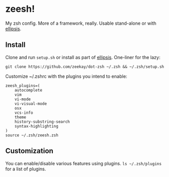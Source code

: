 zeesh!
=======
My zsh config. More of a framework, really. Usable stand-alone or with [ellipsis](https://github.com/zeekay/ellipsis).

Install
-------
Clone and run `setup.sh` or install as part of [ellipsis](https://github.com/zeekay/ellipsis). One-liner for the lazy:

    git clone https://github.com/zeekay/dot-zsh ~/.zsh && ~/.zsh/setup.sh

Customize ~/.zshrc with the plugins you intend to enable:

    zeesh_plugins=(
        autocomplete
        vim
        vi-mode
        vi-visual-mode
        osx
        vcs-info
        theme
        history-substring-search
        syntax-highlighting
    )
    source ~/.zsh/zeesh.zsh

Customization
-------------
You can enable/disable various features using plugins. `ls ~/.zsh/plugins` for a list of plugins.
